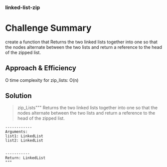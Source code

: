### linked-list-zip


# Challenge Summary
<!-- Description of the challenge -->
create a function that Returns the two linked lists together into one so that the nodes alternate between the two lists and return a reference to the head of the zipped list.


## Approach & Efficiency
<!-- What approach did you take? Why? What is the Big O space/time for this approach? -->
O time complexity for zip_lists: O(n)

## Solution
<!-- Show how to run your code, and examples of it in action -->
>zip_Lists"""
    Returns the two linked lists together into one so that the nodes alternate between the two lists and return a reference to the head of the zipped list.


    ------------
    Arguments:
    list1: LinkedList
    list2: LinkedList


    -----------
    Return: LinkedList
    """

